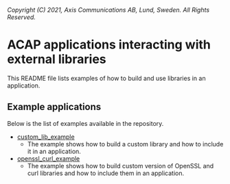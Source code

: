  *Copyright (C) 2021, Axis Communications AB, Lund, Sweden. All Rights Reserved.*

# ACAP applications interacting with external libraries

This README file lists examples of how to build and use libraries in an application.

## Example applications

Below is the list of examples available in the repository.

* [custom_lib_example](./custom_lib_example/)
  * The example shows how to build a custom library and how to include it in an application.
* [openssl_curl_example](./openssl_curl_example/)
  * The example shows how to build custom version of OpenSSL and curl libraries and how to include them in an application.
